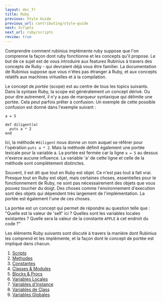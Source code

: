 ```yaml
---
layout: doc_fr
title: Ruby
previous: Style Guide
previous_url: contributing/style-guide
next: Scripts
next_url: ruby/scripts
review: true
---
```


Comprendre comment rubinius implémente ruby suppose que l'on comprenne
la façon dont ruby fonctionne et les concepts qu'il propose. Le but de ce 
sujet est de vous introduire aux features Rubinius à travers des concepts de Ruby -
qui devraient déjà vous être familier. La documentation de Rubinius suppose que
vous n'êtes pas étranger à Ruby, et aux concepts relatifs aux machines virtuelles
et à la compilation.

Le concept de _portée_ (scope) est au centre de tous les topics suivants. Dans la syntaxe Ruby,
la scope est généralement un concept dérivé. Ou pour dire autrement, il n'y a pas
de marqueur syntaxique qui délimite une portée. Cela peut parfois prêter à confusion.
Un exemple de cette possible confusion est donné dans l'exemple suivant :

    a = 5

    def diligent(a)
      puts a * 2
    end

Ici, la méthode `#diligent` nous donne un nom auquel se référer pour l'opération
`puts a * 2`. Mais la méthode définit également une portée lexicale pour la variable a.
La portée est fermée car la ligne `a = 5` au dessus n'exerce aucune influence. La variable
'a' de cette ligne et celle de la méthode sont complétement distinctes.

Souvent, il est dit que tout en Ruby est objet. Ce n'est pas tout à fait vrai.
Presque tout en Ruby est objet, mais certaines choses, essentielles
pour le fonctionnement de Ruby, ne sont pas nécessairement des objets que vous 
pouvez toucher du doigt. Des choses comme l'environnement d'execution sont 
des objets qui dépendent très largement de l'implémentation. La portée est 
également l'une de ces choses.

La portée est un concept qui permet de répondre au question telle que :
"Quelle est la valeur de 'self' ici ? Quelles sont les variables locales existantes ?
Quelle sera la valeur de la constante `APPLE` à cet endroit du code ?"

Les éléments Ruby suivants sont discuté à travers la manière dont Rubinius 
les comprend et les implémente, et la façon dont le concept de portée est impliqué dans
chacun.

1. [Scripts](/doc/en/ruby/scripts/)
1. [Methodes](/doc/en/ruby/methods/)
1. [Constantes](/doc/en/ruby/constants/)
1. [Classes & Modules](/doc/en/ruby/classes-and-modules/)
1. [Blocks & Procs](/doc/en/ruby/blocks-and-procs/)
1. [Variables Locales](/doc/en/ruby/local-variables/)
1. [Variables d'Instance](/doc/en/ruby/instance-variables/)
1. [Variables de Class](/doc/en/ruby/class-variables/)
1. [Variables Globales](/doc/en/ruby/global-variables/)
